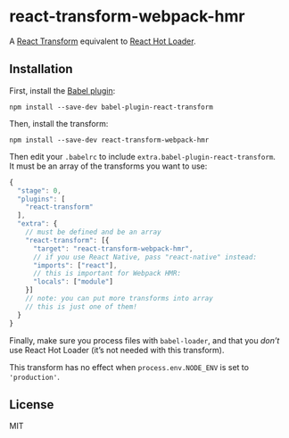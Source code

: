 # react-transform-webpack-hmr

A [React Transform](https://github.com/gaearon/babel-plugin-react-transform) equivalent to [React Hot Loader](https://github.com/gaearon/react-hot-loader).

## Installation

First, install the [Babel plugin](https://github.com/gaearon/babel-plugin-react-transform):

```
npm install --save-dev babel-plugin-react-transform
```

Then, install the transform:

```
npm install --save-dev react-transform-webpack-hmr
```

Then edit your `.babelrc` to include `extra.babel-plugin-react-transform`.  
It must be an array of the transforms you want to use:

```js
{
  "stage": 0,
  "plugins": [
    "react-transform"
  ],
  "extra": {
    // must be defined and be an array
    "react-transform": [{
      "target": "react-transform-webpack-hmr",
      // if you use React Native, pass "react-native" instead:
      "imports": ["react"],
      // this is important for Webpack HMR:
      "locals": ["module"]
    }]
    // note: you can put more transforms into array
    // this is just one of them!
  }
}
```

Finally, make sure you process files with `babel-loader`, and that you *don’t* use React Hot Loader (it’s not needed with this transform).

This transform has no effect when `process.env.NODE_ENV` is set to `'production'`.

## License

MIT
